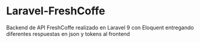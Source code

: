 # Laravel-FreshCoffe
Backend de API FreshCoffe realizado en Laravel 9 con Eloquent entregando diferentes respuestas en json y tokens al frontend
